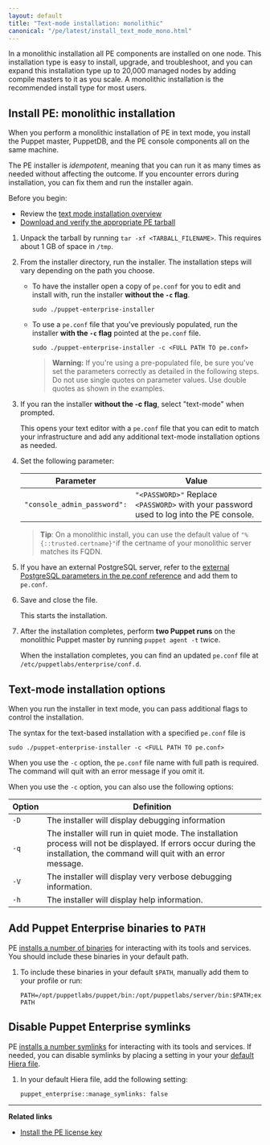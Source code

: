 ```yaml
---
layout: default
title: "Text-mode installation: monolithic"
canonical: "/pe/latest/install_text_mode_mono.html"
---
```


In a monolithic installation all PE components are installed on one node. This installation type is easy to install, upgrade, and troubleshoot, and you can expand this installation type up to 20,000 managed nodes by adding compile masters to it as you scale. A monolithic installation is the recommended install type for most users.   

## Install PE: monolithic installation

When you perform a monolithic installation of PE in text mode, you install the Puppet master, PuppetDB, and the PE console components all on the same machine.

The PE installer is *idempotent*, meaning that you can run it as many times as needed without affecting the outcome. If you encounter errors during installation, you can fix them and run the installer again.

Before you begin:

- Review the [text mode installation overview](./install_text_mode.html)
- [Download and verify the appropriate PE tarball](./install_basic.html#downloading-puppet-enterprise)

1. Unpack the tarball by running `tar -xf <TARBALL_FILENAME>`. This requires about 1 GB of space in `/tmp`.
2. From the installer directory, run the installer. The installation steps will vary depending on the path you choose.

   * To have the installer open a copy of `pe.conf` for you to edit and install with, run the installer **without the `-c` flag**.

     ~~~
     sudo ./puppet-enterprise-installer
     ~~~
      
   * To use a `pe.conf` file that you've previously populated, run the installer **with the `-c` flag** pointed at the `pe.conf` file.

     ~~~
     sudo ./puppet-enterprise-installer -c <FULL PATH TO pe.conf>
     ~~~
     
     >**Warning:** If you're using a pre-populated file, be sure you've set the parameters correctly as detailed in the following steps. Do not use single quotes on parameter values. Use double quotes as shown in the examples.
  
3. If you ran the installer **without the -c flag**, select "text-mode" when prompted. 

   This opens your text editor with a `pe.conf` file that you can edit to match your infrastructure and add any additional text-mode installation options as needed. 

4. Set the following parameter:
   
   Parameter | Value|
   ---------|--------
   `"console_admin_password":` | `"<PASSWORD>"` Replace `<PASSWORD>` with your password used to log into the PE console.
   
   >**Tip**: On a monolithic install, you can use the default value of `"%{::trusted.certname}"`if the certname of your monolithic server matches its FQDN.      
   
5. If you have an external PostgreSQL server, refer to the [external PostgreSQL parameters in the pe.conf reference](./install_pe_conf_param.html#external-postgresql-parameters) and add them to `pe.conf`.
   
6. Save and close the file.

   This starts the installation.

7. After the installation completes, perform **two Puppet runs** on the monolithic Puppet master by running `puppet agent -t` twice.

    When the installation completes, you can find an updated `pe.conf` file at `/etc/puppetlabs/enterprise/conf.d`.

## Text-mode installation options

When you run the installer in text mode, you can pass additional flags to control the installation. 

The syntax for the text-based installation with a specified `pe.conf` file is

~~~
sudo ./puppet-enterprise-installer -c <FULL PATH TO pe.conf>
~~~

When you use the `-c` option, the `pe.conf` file name with full path is required. The command will quit with an error message if you omit it.

When you use the `-c` option, you can also use the following options:

Option          | Definition  |
----------------|---------------|
`-D` | The installer will display debugging information | 
`-q` | The installer will run in quiet mode. The installation process will not be displayed. If errors occur during the installation, the command will quit with an error message. | 
`-V` | The installer will display very verbose debugging information. |
`-h` | The installer will display help information.

## Add Puppet Enterprise binaries to `PATH`

PE [installs a number of binaries](./install_what_and_where.html#executable-binaries-and-symlinks) for interacting with its tools and services. You should include these binaries in your default path.

1. To include these binaries in your default `$PATH`, manually add them to your profile or run:
   
   ~~~
   PATH=/opt/puppetlabs/puppet/bin:/opt/puppetlabs/server/bin:$PATH;export PATH
   ~~~
      
## Disable Puppet Enterprise symlinks

PE [installs a number symlinks](./install_what_and_where.html#where-is-it-installed) for interacting with its tools and services. If needed, you can disable symlinks by placing a setting in your your [default Hiera file](./config_intro.html#configure-settings-with-hiera).

1. In your default Hiera file, add the following setting:

   ~~~
   puppet_enterprise::manage_symlinks: false
   ~~~

************
**Related links**

- [Install the PE license key](./install_license_key.html)




